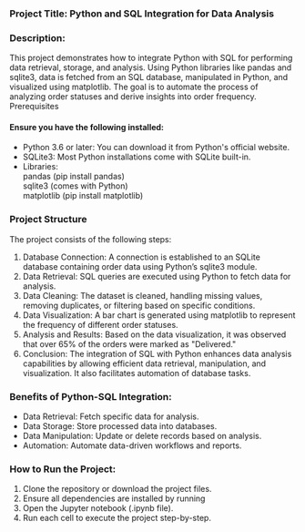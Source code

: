 ### Project Title: Python and SQL Integration for Data Analysis  
### Description:  
This project demonstrates how to integrate Python with SQL for performing data retrieval, storage, and analysis. Using Python libraries like pandas and sqlite3, data is fetched from an SQL database, manipulated in Python, and visualized using matplotlib. The goal is to automate the process of analyzing order statuses and derive insights into order frequency.
Prerequisites  
#### Ensure you have the following installed:  
- Python 3.6 or later: You can download it from Python's official website.
- SQLite3: Most Python installations come with SQLite built-in.
- Libraries:  
  pandas (pip install pandas)  
  sqlite3 (comes with Python)  
  matplotlib (pip install matplotlib)  
### Project Structure  
The project consists of the following steps:  
1.	Database Connection: A connection is established to an SQLite database containing order data using Python’s sqlite3 module.  
2.	Data Retrieval: SQL queries are executed using Python to fetch data for analysis.  
3.	Data Cleaning: The dataset is cleaned, handling missing values, removing duplicates, or filtering based on specific conditions.  
4.	Data Visualization: A bar chart is generated using matplotlib to represent the frequency of different order statuses.  
5.	Analysis and Results: Based on the data visualization, it was observed that over 65% of the orders were marked as "Delivered."  
6.	Conclusion: The integration of SQL with Python enhances data analysis capabilities by allowing efficient data retrieval, manipulation, and visualization. It also facilitates automation of database tasks.
   
### Benefits of Python-SQL Integration:
-	Data Retrieval: Fetch specific data for analysis.
-	Data Storage: Store processed data into databases.
- Data Manipulation: Update or delete records based on analysis.
- Automation: Automate data-driven workflows and reports.
  
### How to Run the Project:  
1.	Clone the repository or download the project files.  
2.	Ensure all dependencies are installed by running  
3.	Open the Jupyter notebook (.ipynb file).  
4.	Run each cell to execute the project step-by-step.  

